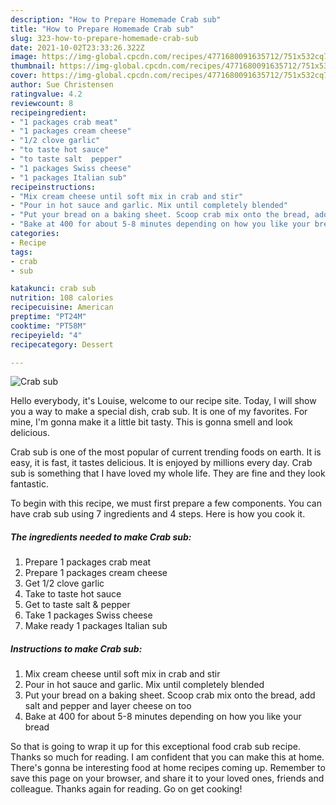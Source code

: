 ```yaml
---
description: "How to Prepare Homemade Crab sub"
title: "How to Prepare Homemade Crab sub"
slug: 323-how-to-prepare-homemade-crab-sub
date: 2021-10-02T23:33:26.322Z
image: https://img-global.cpcdn.com/recipes/4771680091635712/751x532cq70/crab-sub-recipe-main-photo.jpg
thumbnail: https://img-global.cpcdn.com/recipes/4771680091635712/751x532cq70/crab-sub-recipe-main-photo.jpg
cover: https://img-global.cpcdn.com/recipes/4771680091635712/751x532cq70/crab-sub-recipe-main-photo.jpg
author: Sue Christensen
ratingvalue: 4.2
reviewcount: 8
recipeingredient:
- "1 packages crab meat"
- "1 packages cream cheese"
- "1/2 clove garlic"
- "to taste hot sauce"
- "to taste salt  pepper"
- "1 packages Swiss cheese"
- "1 packages Italian sub"
recipeinstructions:
- "Mix cream cheese until soft mix in crab and stir"
- "Pour in hot sauce and garlic. Mix until completely blended"
- "Put your bread on a baking sheet. Scoop crab mix onto the bread, add salt and pepper and layer cheese on too"
- "Bake at 400 for about 5-8 minutes depending on how you like your bread"
categories:
- Recipe
tags:
- crab
- sub

katakunci: crab sub 
nutrition: 108 calories
recipecuisine: American
preptime: "PT24M"
cooktime: "PT58M"
recipeyield: "4"
recipecategory: Dessert

---
```



![Crab sub](https://img-global.cpcdn.com/recipes/4771680091635712/751x532cq70/crab-sub-recipe-main-photo.jpg)

Hello everybody, it's Louise, welcome to our recipe site. Today, I will show you a way to make a special dish, crab sub. It is one of my favorites. For mine, I'm gonna make it a little bit tasty. This is gonna smell and look delicious.

Crab sub is one of the most popular of current trending foods on earth. It is easy, it is fast, it tastes delicious. It is enjoyed by millions every day. Crab sub is something that I have loved my whole life. They are fine and they look fantastic.




To begin with this recipe, we must first prepare a few components. You can have crab sub using 7 ingredients and 4 steps. Here is how you cook it.

<!--inarticleads1-->

##### The ingredients needed to make Crab sub:

1. Prepare 1 packages crab meat
1. Prepare 1 packages cream cheese
1. Get 1/2 clove garlic
1. Take to taste hot sauce
1. Get to taste salt & pepper
1. Take 1 packages Swiss cheese
1. Make ready 1 packages Italian sub




<!--inarticleads2-->

##### Instructions to make Crab sub:

1. Mix cream cheese until soft mix in crab and stir
1. Pour in hot sauce and garlic. Mix until completely blended
1. Put your bread on a baking sheet. Scoop crab mix onto the bread, add salt and pepper and layer cheese on too
1. Bake at 400 for about 5-8 minutes depending on how you like your bread




So that is going to wrap it up for this exceptional food crab sub recipe. Thanks so much for reading. I am confident that you can make this at home. There's gonna be interesting food at home recipes coming up. Remember to save this page on your browser, and share it to your loved ones, friends and colleague. Thanks again for reading. Go on get cooking!
